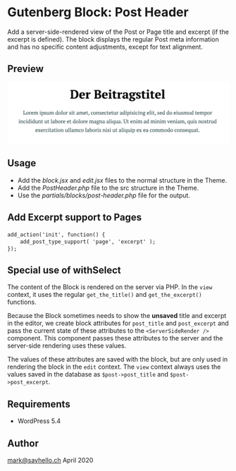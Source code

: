 # Gutenberg Block: Post Header

Add a server-side-rendered view of the Post or Page title
and excerpt (if the excerpt is defined). The block displays 
the regular Post meta information and has no specific content 
adjustments, except for text alignment.

## Preview

![Preview](./post-header.jpg)

## Usage

- Add the _block.jsx_ and _edit.jsx_ files to the normal structure in the Theme.
- Add the _PostHeader.php_ file to the src structure in the Theme.
- Use the _partials/blocks/post-header.php_ file for the output.

## Add Excerpt support to Pages

    add_action('init', function() {
        add_post_type_support( 'page', 'excerpt' );
    });

## Special use of withSelect

The content of the Block is rendered on the server via PHP. In the 
`view` context, it uses the regular `get_the_title()` and `get_the_excerpt()` 
functions.

Because the Block sometimes needs to show the **unsaved** title and excerpt 
in the editor, we create block attributes for `post_title` and `post_excerpt` 
and pass the current state of these attributes to the `<ServerSideRender />` 
component. This component passes these attributes to the server and the 
server-side rendering uses these values.

The values of these attributes are saved with the block, but are only 
used in rendering the block in the `edit` context. The `view` context always 
uses the values saved in the database as `$post->post_title` and `$post->post_excerpt`.

## Requirements

* WordPress 5.4

## Author

mark@sayhello.ch April 2020
